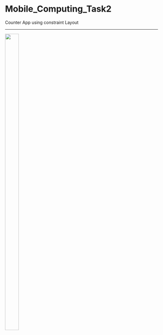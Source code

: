 # Mobile_Computing_Task2
Counter App using constraint Layout

----


 <img src="https://drive.google.com/uc?export=view&id=1aetiDWr0Ahih6T7qZwUHRUu1tM_bnmmm" width="30%" height="50%">
